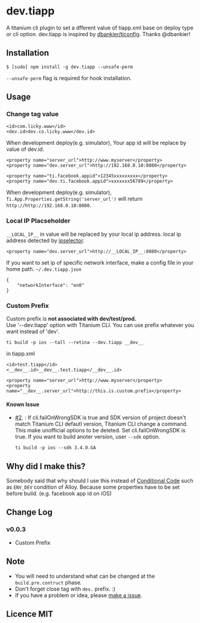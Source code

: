 # dev.tiapp

A titanium cli plugin to set a dfferent value of tiapp.xml base on deploy type or cli option.
dev.tiapp is inspired by [dbankier/ticonfig](https://github.com/dbankier/ticonfig). Thanks @dbankier!

## Installation

~~~
$ [sudo] npm install -g dev.tiapp --unsafe-perm
~~~
`--unsafe-perm` flag is required for hook installation.

## Usage

### Change tag value
~~~
<id>com.licky.www</id>
<dev.id>dev.co.licky.www</dev.id>
~~~
When development deploy(e.g. simulator), Your app id will be replace by value of dev.id.

~~~  
<property name="server_url">http://www.myserver</property>
<property name="dev.server_url">http://192.168.0.10:8080</property>

<property name="ti.facebook.appid">12345xxxxxxxxx</property>
<property name="dev.ti.facebook.appid">xxxxxxx56789</property>
~~~
When development deploy(e.g. simulator), `Ti.App.Properties.getString('server_url')` will return `http://http://192.168.0.10:8080`.  

### Local IP Placseholder
`__LOCAL_IP__` in value will be replaced by your local ip address. local ip address detected by [ipselector](https://www.npmjs.org/package/ipselector).

~~~
<property name="dev.server_url">http://__LOCAL_IP__:8080</property>
~~~

If you want to set ip of specific network interface, make a config file in your home path.
`~/.dev.tiapp.json`
~~~
{
    "networkInterface": "en0"
}
~~~

### Custom Prefix
Custom prefix is **not associated with dev/test/prod.**  
Use '--dev.tiapp' option with Titanium CLI. You can use prefix whatever you want instead of 'dev'.
~~~
ti build -p ios --tall --retina --dev.tiapp __dev__
~~~

in tiapp.xml
~~~
<id>test.tiapp</id>
<__dev__.id>__dev__.test.tiapp</__dev__.id>

<property name="server_url">http://www.myserver</property>
<property name="__dev__.server_url">http://this.is.custom.prefix</property>
~~~

#### Known Issue
- [#2](yomybaby/dev.tiapp/issues/2). : If cli.failOnWrongSDK is true and SDK version of project doesn't match Titanium CLI defautl version, Titanium CLI change a command. This make unofficial options to be deleted.
Set cli.failOnWrongSDK is true. If you want to build anoter version, user `--sdk` option.

    `ti build -p ios --sdk 3.4.0.GA`

## Why did I make this?
Somebody said that why should I use this instead of [Conditional Code](http://docs.appcelerator.com/titanium/3.0/#!/guide/Alloy_Controllers-section-34636384_AlloyControllers-ConditionalCode) such as `ENV_DEV` condition of Alloy.
Because some properties have to be set before build. (e.g. facebook app id on iOS)

## Change Log

### v0.0.3
- Custom Prefix

## Note
- You will need to understand what can be changed at the `build.pre.contruct` phase.
- Don't forget close tag with `dev.` prefix. :)
- If you have a problem or idea, please [make a issue](https://github.com/yomybaby/dev.tiapp/issues).

## Licence MIT
